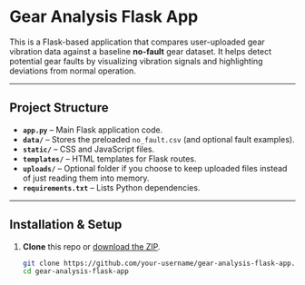 # Gear Analysis Flask App

This is a Flask-based application that compares user-uploaded gear vibration data against a baseline **no-fault** gear dataset. It helps detect potential gear faults by visualizing vibration signals and highlighting deviations from normal operation.

---

## Project Structure


- **`app.py`** – Main Flask application code.  
- **`data/`** – Stores the preloaded `no_fault.csv` (and optional fault examples).  
- **`static/`** – CSS and JavaScript files.  
- **`templates/`** – HTML templates for Flask routes.  
- **`uploads/`** – Optional folder if you choose to keep uploaded files instead of just reading them into memory.  
- **`requirements.txt`** – Lists Python dependencies.

---

## Installation & Setup

1. **Clone** this repo or [download the ZIP](https://github.com/your-username/gear-analysis-flask-app/archive/refs/heads/main.zip).

   ```bash
   git clone https://github.com/your-username/gear-analysis-flask-app.git
   cd gear-analysis-flask-app


